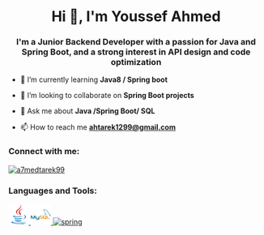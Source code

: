 <h1 align="center">Hi 👋, I'm Youssef Ahmed</h1>
<h3 align="center">I'm a Junior Backend Developer with a passion for Java and Spring Boot, and a strong interest in API design and code optimization</h3>

- 🌱 I’m currently learning **Java8 / Spring boot**

- 👯 I’m looking to collaborate on **Spring Boot projects**

- 💬 Ask me about **Java /Spring Boot/ SQL**

- 📫 How to reach me **ahtarek1299@gmail.com**

<h3 align="left">Connect with me:</h3>
<p align="left">
<a href="https://instagram.com/a7medtarek99" target="blank"><img align="center" src="https://raw.githubusercontent.com/rahuldkjain/github-profile-readme-generator/master/src/images/icons/Social/instagram.svg" alt="a7medtarek99" height="30" width="40" /></a>
</p>

<h3 align="left">Languages and Tools:</h3>
<p align="left"> <a href="https://www.java.com" target="_blank" rel="noreferrer"> <img src="https://raw.githubusercontent.com/devicons/devicon/master/icons/java/java-original.svg" alt="java" width="40" height="40"/> </a> <a href="https://www.mysql.com/" target="_blank" rel="noreferrer"> <img src="https://raw.githubusercontent.com/devicons/devicon/master/icons/mysql/mysql-original-wordmark.svg" alt="mysql" width="40" height="40"/> </a> <a href="https://spring.io/" target="_blank" rel="noreferrer"> <img src="https://www.vectorlogo.zone/logos/springio/springio-icon.svg" alt="spring" width="40" height="40"/> </a> </p>
